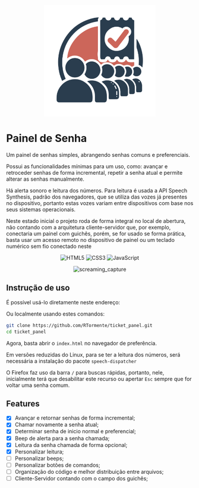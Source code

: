 <div align="center">

<img src="./assets/img/logo_color.svg" width="300">

</div>

# Painel de Senha

Um painel de senhas simples, abrangendo senhas comuns e preferenciais.

Possui as funcionalidades mínimas para um uso, como: avançar e retroceder senhas de forma incremental, repetir a senha atual e permite alterar as senhas manualmente.

Há alerta sonoro e leitura dos números. Para leitura é usada a API Speech Synthesis, padrão dos navegadores, que se utiliza das vozes já presentes no dispositivo, portanto estas vozes variam entre dispositivos com base nos seus sistemas operacionais.

Neste estado inicial o projeto roda de forma integral no local de abertura, não contando com a arquitetura cliente-servidor que, por exemplo, conectaria um painel com guichês, porém, se for usado se forma prática, basta usar um acesso remoto no dispositivo de painel ou um teclado numérico sem fio conectado neste

<div align="center">

![HTML5](https://img.shields.io/badge/html5-%23E34F26.svg?style=for-the-badge&logo=html5&logoColor=white)
![CSS3](https://img.shields.io/badge/css3-%231572B6.svg?style=for-the-badge&logo=css3&logoColor=white)
![JavaScript](https://img.shields.io/badge/javascript-%23323330.svg?style=for-the-badge&logo=javascript&logoColor=%23F7DF1E)

![screaming_capture](./readme/screaming_capture.gif)

</div>

## Instrução de uso

É possível usá-lo diretamente neste endereço:

Ou localmente usando estes comandos:

```bash
git clone https://github.com/RTormente/ticket_panel.git
cd ticket_panel
```

Agora, basta abrir o `index.html` no navegador de preferência.

Em versões reduzidas do Linux, para se ter a leitura dos números, será necessária a instalação do pacote `speech-dispatcher`

O Firefox faz uso da barra `/` para buscas rápidas, portanto, nele, inicialmente terá que desabilitar este recurso ou apertar `Esc` sempre que for voltar uma senha comum.

## Features

-   [x] Avançar e retornar senhas de forma incremental;
-   [x] Chamar novamente a senha atual;
-   [x] Determinar senha de inicio normal e preferencial;
-   [x] Beep de alerta para a senha chamada;
-   [x] Leitura da senha chamada de forma opcional;
-   [x] Personalizar leitura;
-   [ ] Personalizar beeps;
-   [ ] Personalizar botões de comandos;
-   [ ] Organização do código e melhor distribuição entre arquivos;
-   [ ] Cliente-Servidor contando com o campo dos guichês;
